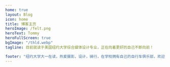 ```yaml
---
home: true
layout: Blog
icon: home
title: 博客主页
heroImage: /felt.png
heroText: Tommy
heroFullScreen: true
bgImage: "/thld.webp"
tagline: 目前就读于美国纽约大学综合媒体设计专业，正在向着更好的自己不断向前！

footer: "纽约大学大一在读，热爱摄影，设计，骑行，在学校拥有自己的自行车俱乐部，欢迎大家加入。"
---
```

